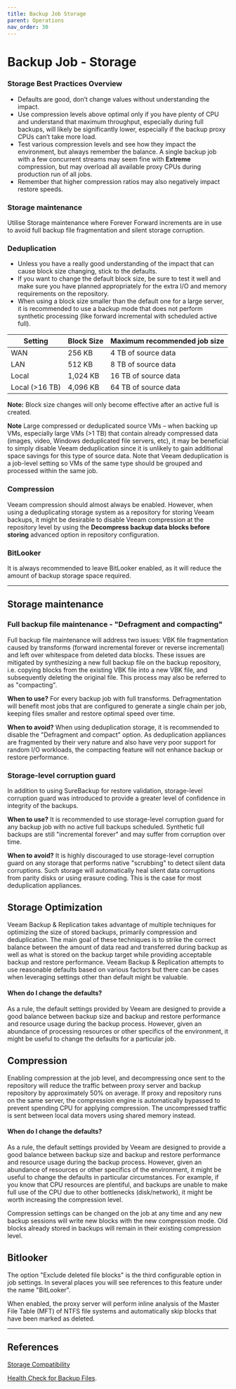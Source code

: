 ```yaml
---
title: Backup Job Storage
parent: Operations
nav_order: 30
---
```


# Backup Job - Storage

### Storage Best Practices Overview

-   Defaults are good, don’t change values without understanding the impact.
-   Use compression levels above optimal only if you have plenty of CPU and understand that maximum throughput, especially during full backups, will likely be
significantly lower, especially if the backup proxy CPUs can’t take more load.
-   Test various compression levels and see how they impact the environment, but always remember the balance. A single backup job with a few concurrent streams 
may seem fine with **Extreme** compression, but may overload all available proxy CPUs during production run of all jobs.
-   Remember that higher compression ratios may also negatively impact restore speeds.


### Storage maintenance

Utilise Storage maintenance where Forever Forward increments are in use to avoid full backup file fragmentation and silent storage corruption.


### Deduplication

  * Unless you have a really good understanding of the impact that can cause block size changing, stick to the defaults.
  * If you want to change the default block size, be sure to test it well and make sure you have planned appropriately for the extra I/O and memory 
  requirements on the repository.
  * When using a block size smaller than the default one for a large server, it is recommended to use a backup mode that does not perform synthetic 
  processing (like forward incremental with scheduled active full).

| Setting        | Block Size | Maximum recommended job size |
|----------------|------------|------------------------------|
| WAN            | 256 KB     | 4 TB of source data          |
| LAN            | 512 KB     | 8 TB of source data          |
| Local          | 1,024 KB   | 16 TB of source data         |
| Local (>16 TB) | 4,096 KB   | 64 TB of source data         |

**Note:** Block size changes will only become effective after an active full is created.

**Note** Large compressed or deduplicated source VMs – when backing up VMs, especially large VMs (>1 TB) that contain already compressed data (images, 
video, Windows deduplicated file servers, etc), it may be beneficial to simply disable Veeam deduplication since it is unlikely to gain additional space 
savings for this type of source data. Note that Veeam deduplication is a job-level setting so VMs of the same type should be grouped and processed within 
the same job.

### Compression

Veeam compression should almost always be enabled. However, when using a deduplicating storage system as a repository for storing Veeam backups, it might 
be desirable to disable Veeam compression at the repository level by using the **Decompress backup data blocks before storing** advanced option in repository 
configuration.


### BitLooker

It is always recommended to leave BitLooker enabled, as it will reduce the amount of backup storage space required.

<hr>


<!-- Second Section -->

## Storage maintenance

### Full backup file maintenance - "Defragment and compacting"
Full backup file maintenance will address two issues: VBK file fragmentation caused by transforms (forward incremental forever or reverse incremental) 
and left over whitespace from deleted data blocks. These issues are mitigated by synthesizing a new full backup file on the backup repository, 
i.e. copying blocks from the existing VBK file into a new VBK file, and subsequently deleting the original file. This process may also be referred to as "compacting".

**When to use?** For every backup job with full transforms. Defragmentation will benefit most jobs that are configured to generate a single chain per job, 
keeping files smaller and restore optimal speed over time.

**When to avoid?** When using deduplication storage, it is recommended to disable the "Defragment and compact" option. As deduplication appliances 
are fragmented by their very nature and also have very poor support for random I/O workloads, the compacting feature will not enhance backup or restore performance.

### Storage-level corruption guard
In addition to using SureBackup for restore validation, storage-level corruption guard was introduced to provide a greater level of confidence in 
integrity of the backups.

**When to use?** It is recommended to use storage-level corruption guard for any backup job with no active full backups scheduled. Synthetic full 
backups are still "incremental forever" and may suffer from corruption over time.

**When to avoid?** It is highly discouraged to use storage-level corruption guard on any storage that performs native "scrubbing" to detect silent 
data corruptions. Such storage will automatically heal silent data corruptions from parity disks or using erasure coding. This is the case for most deduplication appliances.
 

## Storage Optimization

Veeam Backup & Replication takes advantage of multiple techniques for optimizing the size of stored backups, primarily compression and deduplication. 
The main goal of these techniques is to strike the correct balance between the amount of data read and transferred during backup as well as what is 
stored on the backup target while providing acceptable backup and restore performance. Veeam Backup & Replication attempts to use reasonable defaults 
based on various factors but there can be cases when leveraging settings other than default might be valuable.

#### When do I change the defaults?

As a rule, the default settings provided by Veeam are designed to provide a good balance between backup size and backup and restore performance and 
resource usage during the backup process. However, given an abundance of processing resources or other specifics of the environment, it might be useful
 to change the defaults for a particular job.


## Compression

Enabling compression at the job level, and decompressing once sent to the repository will reduce the traffic between proxy server and backup repository by 
approximately 50% on average. If proxy and repository runs on the same server, the compression engine is automatically bypassed to prevent spending CPU for 
applying compression. The uncompressed traffic is sent between local data movers using shared memory instead.

#### When do I change the defaults?

As a rule, the default settings provided by Veeam are designed to provide a good balance between backup size and backup and restore performance and resource 
usage during the backup process. However, given an abundance of resources or other specifics of the environment, it might be useful to change the defaults in
 particular circumstances. For example, if you know that CPU resources are plentiful, and backups are unable to make full use of the CPU due to other bottlenecks 
 (disk/network), it might be worth increasing the compression level.

Compression settings can be changed on the job at any time and any new backup sessions will write new blocks with the new compression mode. Old blocks already
stored in backups will remain in their existing compression level.

## Bitlooker

The option "Exclude deleted file blocks" is the third configurable option in job settings. In several places you will see references to this feature under the 
name "BitLooker".

When enabled, the proxy server will perform inline analysis of the Master File Table (MFT) of NTFS file systems and automatically skip blocks that have been 
marked as deleted.

<hr>

## References

[Storage Compatibility](https://helpcenter.veeam.com/docs/backup/vsphere/backup_job_advanced_storage_vm.html?ver=100)

[Health Check for Backup Files](https://helpcenter.veeam.com/docs/backup/vsphere/backup_health_check.html?ver=100).


